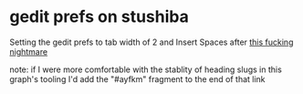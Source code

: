 # gedit prefs on stushiba

Setting the gedit prefs to tab width of 2 and Insert Spaces after [this fucking nightmare](46ds7-xher7-429v2-z2j6a-1fjwk)

note: if I were more comfortable with the stablity of heading slugs in this graph's tooling I'd add the "#ayfkm" fragment to the end of that link
